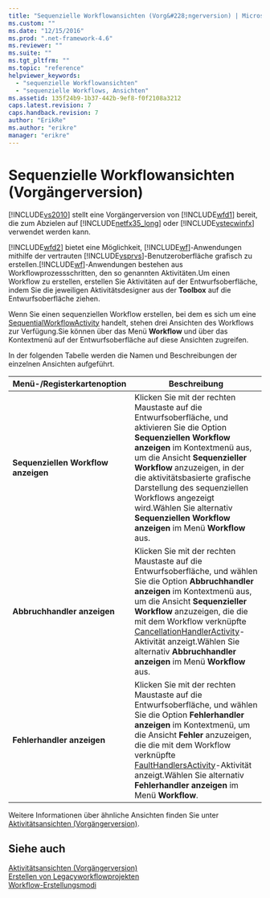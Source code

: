 ```yaml
---
title: "Sequenzielle Workflowansichten (Vorg&#228;ngerversion) | Microsoft Docs"
ms.custom: ""
ms.date: "12/15/2016"
ms.prod: ".net-framework-4.6"
ms.reviewer: ""
ms.suite: ""
ms.tgt_pltfrm: ""
ms.topic: "reference"
helpviewer_keywords: 
  - "sequenzielle Workflowansichten"
  - "sequenzielle Workflows, Ansichten"
ms.assetid: 135f24b9-1b37-442b-9ef8-f0f2108a3212
caps.latest.revision: 7
caps.handback.revision: 7
author: "ErikRe"
ms.author: "erikre"
manager: "erikre"
---
```

# Sequenzielle Workflowansichten (Vorg&#228;ngerversion)
[!INCLUDE[vs2010](../modeling/includes/vs2010_md.md)] stellt eine Vorgängerversion von [!INCLUDE[wfd1](../workflow-designer/includes/wfd1_md.md)] bereit, die zum Abzielen auf [!INCLUDE[netfx35_long](../workflow-designer/includes/netfx35_long_md.md)] oder [!INCLUDE[vstecwinfx](../workflow-designer/includes/vstecwinfx_md.md)] verwendet werden kann.  
  
 [!INCLUDE[wfd2](../workflow-designer/includes/wfd2_md.md)] bietet eine Möglichkeit, [!INCLUDE[wf](../workflow-designer/includes/wf_md.md)]\-Anwendungen mithilfe der vertrauten [!INCLUDE[vsprvs](../code-quality/includes/vsprvs_md.md)]\-Benutzeroberfläche grafisch zu erstellen.[!INCLUDE[wf](../workflow-designer/includes/wf_md.md)]\-Anwendungen bestehen aus Workflowprozessschritten, den so genannten Aktivitäten.Um einen Workflow zu erstellen, erstellen Sie Aktivitäten auf der Entwurfsoberfläche, indem Sie die jeweiligen Aktivitätsdesigner aus der **Toolbox** auf die Entwurfsoberfläche ziehen.  
  
 Wenn Sie einen sequenziellen Workflow erstellen, bei dem es sich um eine [SequentialWorkflowActivity](http://go.microsoft.com/fwlink?LinkID=65040) handelt, stehen drei Ansichten des Workflows zur Verfügung.Sie können über das Menü **Workflow** und über das Kontextmenü auf der Entwurfsoberfläche auf diese Ansichten zugreifen.  
  
 In der folgenden Tabelle werden die Namen und Beschreibungen der einzelnen Ansichten aufgeführt.  
  
|Menü\-\/Registerkartenoption|Beschreibung|  
|----------------------------------|------------------|  
|**Sequenziellen Workflow anzeigen**|Klicken Sie mit der rechten Maustaste auf die Entwurfsoberfläche, und aktivieren Sie die Option **Sequenziellen Workflow anzeigen** im Kontextmenü aus, um die Ansicht **Sequenzieller Workflow** anzuzeigen, in der die aktivitätsbasierte grafische Darstellung des sequenziellen Workflows angezeigt wird.Wählen Sie alternativ **Sequenziellen Workflow anzeigen** im Menü **Workflow** aus.|  
|**Abbruchhandler anzeigen**|Klicken Sie mit der rechten Maustaste auf die Entwurfsoberfläche, und wählen Sie die Option **Abbruchhandler anzeigen** im Kontextmenü aus, um die Ansicht **Sequenzieller Workflow** anzuzeigen, die die mit dem Workflow verknüpfte [CancellationHandlerActivity](http://go.microsoft.com/fwlink?LinkID=65050)\-Aktivität anzeigt.Wählen Sie alternativ **Abbruchhandler anzeigen** im Menü **Workflow** aus.|  
|**Fehlerhandler anzeigen**|Klicken Sie mit der rechten Maustaste auf die Entwurfsoberfläche, und wählen Sie die Option **Fehlerhandler anzeigen** im Kontextmenü, um die Ansicht **Fehler** anzuzeigen, die die mit dem Workflow verknüpfte [FaultHandlersActivity](http://go.microsoft.com/fwlink?LinkID=65055)\-Aktivität anzeigt.Wählen Sie alternativ **Fehlerhandler anzeigen** im Menü **Workflow**.|  
  
 Weitere Informationen über ähnliche Ansichten finden Sie unter [Aktivitätsansichten \(Vorgängerversion\)](../workflow-designer/activity-views-legacy.md).  
  
## Siehe auch  
 [Aktivitätsansichten \(Vorgängerversion\)](../workflow-designer/activity-views-legacy.md)   
 [Erstellen von Legacyworkflowprojekten](../workflow-designer/creating-legacy-workflow-projects.md)   
 [Workflow\-Erstellungsmodi](http://go.microsoft.com/fwlink?LinkID=65014)